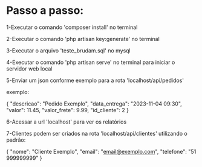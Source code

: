 # Passo a passo:

1-Executar o comando 'composer install' no terminal

2-Executar o comando 'php artisan key:generate' no terminal

3-Executar o arquivo 'teste_brudam.sql' no mysql

4-Executar o comando 'php artisan serve' no terminal para iniciar o servidor web local

5-Enviar um json conforme exemplo para a rota 'localhost/api/pedidos'

exemplo:

{
    "descricao": "Pedido Exemplo",
    "data_entrega": "2023-11-04 09:30",
    "valor": 11.45,
    "valor_frete": 9.99,
    "id_cliente": 2
}

6-Acessar a url 'localhost' para ver os relatórios

7-Clientes podem ser criados na rota 'localhost/api/clientes' utilizando o padrão:

{
    "nome": "Cliente Exemplo",
    "email": "email@exemplo.com",
    "telefone": "51 999999999"
}
